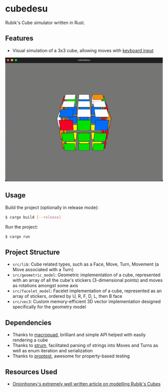 # cubedesu

Rubik's Cube simulator written in Rust. 

## Features
- Visual simulation of a 3x3 cube, allowing moves with [keyboard input](./keymap.png)

![Cube](./cubedesu.gif)


## Usage
Build the project (optionally in release mode):
```sh
$ cargo build [--release]
```

Run the project:
```sh
$ cargo run
```

## Project Structure
- ``src/lib``: Cube related types, such as a Face, Move, Turn, Movement (a Move associated with a Turn)
- ``src/geometric_model``: Geometric implementation of a cube, represented with an array of all the cube's stickers (3-dimensional points) and moves as rotations amongst some axis
- ``src/facelet_model``: Facelet implementation of a cube, represented as an array of stickers, ordered by U, R, F, D, L, then B face
- ``src/vec3``: Custom memory-efficient 3D vector implementation designed specifically for the geometry model

## Dependencies
- Thanks to [macroquad](https://crates.io/crates/macroquad), brilliant and simple API helped with easily rendering a cube
- Thanks to [strum](https://crates.io/crates/strum), facilitated parsing of strings into Moves and Turns as well as enum iteration and serialization
- Thanks to [proptest](https://crates.io/crates/proptest), awesome for property-based testing

## Resources Used
- [Onionhoney's extremely well written article on modelling Rubik's Cubes](https://observablehq.com/@onionhoney/how-to-model-a-rubiks-cube)
